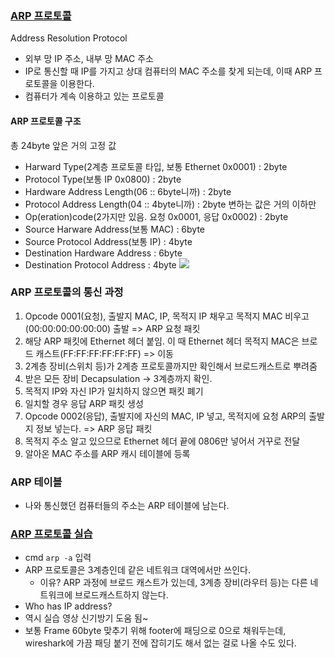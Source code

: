### [ARP 프로토콜](https://youtu.be/LDsp-Xb168E?list=PL0d8NnikouEWcF1jJueLdjRIC4HsUlULi)

Address Resolution Protocol

- 외부 망 IP 주소, 내부 망 MAC 주소
- IP로 통신할 때 IP를 가지고 상대 컴퓨터의 MAC 주소를 찾게 되는데, 이때 ARP 프로토콜을 이용한다.
- 컴퓨터가 계속 이용하고 있는 프로토콜

#### ARP 프로토콜 구조

총 24byte
앞은 거의 고정 값

- Harward Type(2계층 프로토콜 타입, 보통 Ethernet 0x0001) : 2byte
- Protocol Type(보통 IP 0x0800) : 2byte
- Hardware Address Length(06 :: 6byte니까) : 2byte
- Protocol Address Length(04 :: 4byte니까) : 2byte
  변하는 값은 거의 이하만
- Op(eration)code(2가지만 있음. 요청 0x0001, 응답 0x0002) : 2byte
- Source Harware Address(보통 MAC) : 6byte
- Source Protocol Address(보통 IP) : 4byte
- Destination Hardware Address : 6byte
- Destination Protocol Address : 4byte
  ![](https://i.imgur.com/5fkiOHa.png)

### ARP 프로토콜의 통신 과정

1. Opcode 0001(요청), 출발지 MAC, IP, 목적지 IP 채우고 목적지 MAC 비우고(00:00:00:00:00:00) 출발 => ARP 요청 패킷
2. 해당 ARP 패킷에 Ethernet 헤더 붙임. 이 때 Ethernet 헤더 목적지 MAC은 브로드 캐스트(FF:FF:FF:FF:FF:FF) => 이동
3. 2계층 장비(스위치 등)가 2계층 프로토콜까지만 확인해서 브로드캐스트로 뿌려줌
4. 받은 모든 장비 Decapsulation -> 3계층까지 확인.
5. 목적지 IP와 자신 IP가 일치하지 않으면 패킷 폐기
6. 일치할 경우 응답 ARP 패킷 생성
7. Opcode 0002(응답), 출발지에 자신의 MAC, IP 넣고, 목적지에 요청 ARP의 출발지 정보 넣는다. => ARP 응답 패킷
8. 목적지 주소 알고 있으므로 Ethernet 헤더 끝에 0806만 넣어서 거꾸로 전달
9. 알아온 MAC 주소를 ARP 캐시 테이블에 등록

### ARP 테이블

- 나와 통신했던 컴퓨터들의 주소는 ARP 테이블에 남는다.

### [ARP 프로토콜 실습](https://youtu.be/-M_S50Ga384?list=PL0d8NnikouEWcF1jJueLdjRIC4HsUlULi)

- cmd `arp -a` 입력
- ARP 프로토콜은 3계층인데 같은 네트워크 대역에서만 쓰인다.
  - 이유? ARP 과정에 브로드 캐스트가 있는데, 3계층 장비(라우터 등)는 다른 네트워크에 브로드캐스트하지 않는다.
- Who has IP address?
- 역시 실습 영상 신기방기 도움 됨~
- 보통 Frame 60byte 맞추기 위해 footer에 패딩으로 0으로 채워두는데, wireshark에 가끔 패딩 붙기 전에 잡히기도 해서 없는 걸로 나올 수도 있다.
